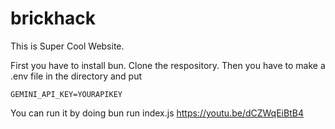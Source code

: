 # brickhack
This is Super Cool Website.

First you have to install bun.
Clone the respository.
Then you have to make a .env file in the directory and put 
```
GEMINI_API_KEY=YOURAPIKEY
```

You can run it by doing bun run index.js
https://youtu.be/dCZWqEiBtB4
